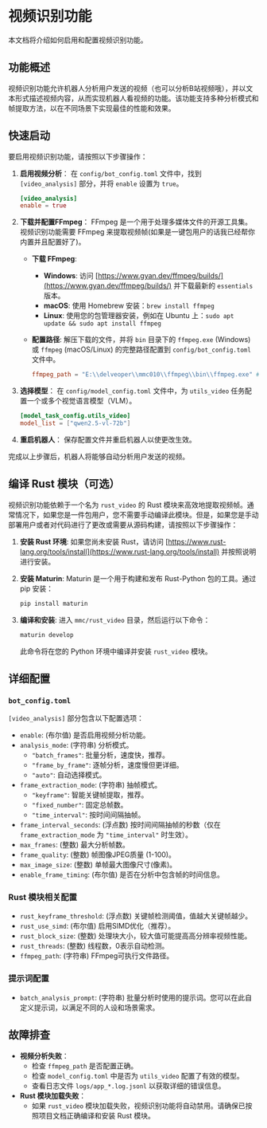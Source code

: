# 视频识别功能

本文档将介绍如何启用和配置视频识别功能。

## 功能概述

视频识别功能允许机器人分析用户发送的视频（也可以分析B站视频哦），并以文本形式描述视频内容，从而实现机器人看视频的功能。该功能支持多种分析模式和帧提取方法，以在不同场景下实现最佳的性能和效果。

## 快速启动

要启用视频识别功能，请按照以下步骤操作：

1.  **启用视频分析**：
    在 `config/bot_config.toml` 文件中，找到 `[video_analysis]` 部分，并将 `enable` 设置为 `true`。

    ```toml
    [video_analysis]
    enable = true
    ```

2.  **下载并配置FFmpeg**：
    FFmpeg 是一个用于处理多媒体文件的开源工具集。视频识别功能需要 FFmpeg 来提取视频帧(如果是一键包用户的话我已经帮你内置并且配置好了)。

    *   **下载 FFmpeg**:
        *   **Windows**: 访问 [https://www.gyan.dev/ffmpeg/builds/](https://www.gyan.dev/ffmpeg/builds/) 并下载最新的 `essentials` 版本。
        *   **macOS**: 使用 Homebrew 安装：`brew install ffmpeg`
        *   **Linux**: 使用您的包管理器安装，例如在 Ubuntu 上：`sudo apt update && sudo apt install ffmpeg`

    *   **配置路径**:
        解压下载的文件，并将 `bin` 目录下的 `ffmpeg.exe` (Windows) 或 `ffmpeg` (macOS/Linux) 的完整路径配置到 `config/bot_config.toml` 文件中。

        ```toml
        ffmpeg_path = "E:\\delveoper\\mmc010\\ffmpeg\\bin\\ffmpeg.exe" # 示例路径
        ```

3.  **选择模型**：
    在 `config/model_config.toml` 文件中，为 `utils_video` 任务配置一个或多个视觉语言模型（VLM）。

    ```toml
    [model_task_config.utils_video]
    model_list = ["qwen2.5-vl-72b"]
    ```

4.  **重启机器人**：
    保存配置文件并重启机器人以使更改生效。

完成以上步骤后，机器人将能够自动分析用户发送的视频。

## 编译 Rust 模块（可选）

视频识别功能依赖于一个名为 `rust_video` 的 Rust 模块来高效地提取视频帧。通常情况下，如果您是一件包用户，您不需要手动编译此模块。但是，如果您是手动部署用户或者对代码进行了更改或需要从源码构建，请按照以下步骤操作：

1.  **安装 Rust 环境**:
    如果您尚未安装 Rust，请访问 [https://www.rust-lang.org/tools/install](https://www.rust-lang.org/tools/install) 并按照说明进行安装。

2.  **安装 Maturin**:
    Maturin 是一个用于构建和发布 Rust-Python 包的工具。通过 pip 安装：
    ```bash
    pip install maturin
    ```

3.  **编译和安装**:
    进入 `mmc/rust_video` 目录，然后运行以下命令：
    ```bash
    maturin develop
    ```
    此命令将在您的 Python 环境中编译并安装 `rust_video` 模块。

## 详细配置

### `bot_config.toml`

`[video_analysis]` 部分包含以下配置选项：

*   `enable`: (布尔值) 是否启用视频分析功能。
*   `analysis_mode`: (字符串) 分析模式。
    *   `"batch_frames"`: 批量分析，速度快，推荐。
    *   `"frame_by_frame"`: 逐帧分析，速度慢但更详细。
    *   `"auto"`: 自动选择模式。
*   `frame_extraction_mode`: (字符串) 抽帧模式。
    *   `"keyframe"`: 智能关键帧提取，推荐。
    *   `"fixed_number"`: 固定总帧数。
    *   `"time_interval"`: 按时间间隔抽帧。
*   `frame_interval_seconds`: (浮点数) 按时间间隔抽帧的秒数（仅在 `frame_extraction_mode` 为 `"time_interval"` 时生效）。
*   `max_frames`: (整数) 最大分析帧数。
*   `frame_quality`: (整数) 帧图像JPEG质量 (1-100)。
*   `max_image_size`: (整数) 单帧最大图像尺寸(像素)。
*   `enable_frame_timing`: (布尔值) 是否在分析中包含帧的时间信息。

### Rust 模块相关配置

*   `rust_keyframe_threshold`: (浮点数) 关键帧检测阈值，值越大关键帧越少。
*   `rust_use_simd`: (布尔值) 启用SIMD优化（推荐）。
*   `rust_block_size`: (整数) 处理块大小，较大值可能提高高分辨率视频性能。
*   `rust_threads`: (整数) 线程数，0表示自动检测。
*   `ffmpeg_path`: (字符串) FFmpeg可执行文件路径。

### 提示词配置

*   `batch_analysis_prompt`: (字符串) 批量分析时使用的提示词。您可以在此自定义提示词，以满足不同的人设和场景需求。

## 故障排查

*   **视频分析失败**：
    *   检查 `ffmpeg_path` 是否配置正确。
    *   检查 `model_config.toml` 中是否为 `utils_video` 配置了有效的模型。
    *   查看日志文件 `logs/app_*.log.jsonl` 以获取详细的错误信息。
*   **Rust 模块加载失败**：
    *   如果 `rust_video` 模块加载失败，视频识别功能将自动禁用。请确保已按照项目文档正确编译和安装 Rust 模块。
